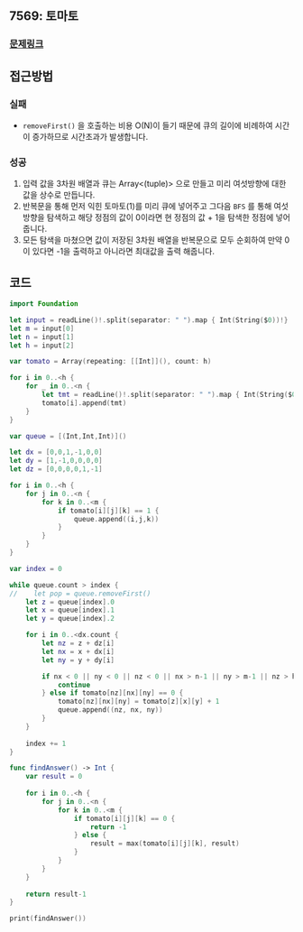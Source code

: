## 7569: 토마토

### [문제링크](https://www.acmicpc.net/problem/7569)  
 
## 접근방법

### 실패
- ```removeFirst()``` 을 호출하는 비용 O(N)이 들기 때문에 큐의 길이에 비례하여 시간이 증가하므로 시간초과가 발생합니다.

### 성공 
1. 입력 값을 3차원 배열과 큐는 Array<(tuple)> 으로 만들고 미리 여섯방향에 대한 값을 상수로 만듭니다.
2. 반복문을 통해 먼저 익힌 토마토(1)를 미리 큐에 넣어주고 그다음 ```BFS```
를 통해 여섯 방향을 탐색하고 해당 정점의 값이 0이라면 현 정점의 값 + 1을 탐색한 정점에 넣어줍니다.
3. 모든 탐색을 마쳤으면 값이 저장된 3차원 배열을 반복문으로 모두 순회하여 만약 0이 있다면 -1을 출력하고 아니라면 최대값을 출력 해줍니다.

## 코드

```Swift
import Foundation

let input = readLine()!.split(separator: " ").map { Int(String($0))!}
let m = input[0]
let n = input[1]
let h = input[2]

var tomato = Array(repeating: [[Int]](), count: h)

for i in 0..<h {
    for _ in 0..<n {
        let tmt = readLine()!.split(separator: " ").map { Int(String($0))!}
        tomato[i].append(tmt)
    }
}

var queue = [(Int,Int,Int)]()

let dx = [0,0,1,-1,0,0]
let dy = [1,-1,0,0,0,0]
let dz = [0,0,0,0,1,-1]

for i in 0..<h {
    for j in 0..<n {
        for k in 0..<m {
            if tomato[i][j][k] == 1 {
                queue.append((i,j,k))
            }
        }
    }
}

var index = 0

while queue.count > index {
//    let pop = queue.removeFirst()
    let z = queue[index].0
    let x = queue[index].1
    let y = queue[index].2

    for i in 0..<dx.count {
        let nz = z + dz[i]
        let nx = x + dx[i]
        let ny = y + dy[i]

        if nx < 0 || ny < 0 || nz < 0 || nx > n-1 || ny > m-1 || nz > h-1 {
            continue
        } else if tomato[nz][nx][ny] == 0 {
            tomato[nz][nx][ny] = tomato[z][x][y] + 1
            queue.append((nz, nx, ny))
        }
    }
    
    index += 1
}

func findAnswer() -> Int {
    var result = 0
    
    for i in 0..<h {
        for j in 0..<n {
            for k in 0..<m {
                if tomato[i][j][k] == 0 {
                    return -1
                } else {
                    result = max(tomato[i][j][k], result)
                }
            }
        }
    }
    
    return result-1
}

print(findAnswer())
```
